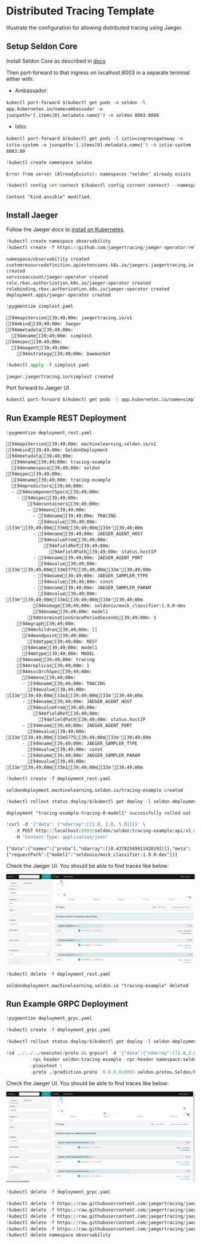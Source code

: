 # Distributed Tracing Template

 Illustrate the configuration for allowing distributed tracing using Jaeger.
 


## Setup Seldon Core

Install Seldon Core as described in [docs](../install/installation.md)

Then port-forward to that ingress on localhost:8003 in a separate terminal either with:

 * Ambassador: 
 
  ```kubectl port-forward $(kubectl get pods -n seldon -l app.kubernetes.io/name=ambassador -o jsonpath='{.items[0].metadata.name}') -n seldon 8003:8080```
  
 * Istio: 
 
 ```kubectl port-forward $(kubectl get pods -l istio=ingressgateway -n istio-system -o jsonpath='{.items[0].metadata.name}') -n istio-system 8003:80```


```python
!kubectl create namespace seldon
```

    Error from server (AlreadyExists): namespaces "seldon" already exists



```python
!kubectl config set-context $(kubectl config current-context) --namespace=seldon
```

    Context "kind-ansible" modified.


## Install Jaeger

Follow the Jaeger docs to [install on Kubernetes](https://www.jaegertracing.io/docs/1.38/operator/).


```python
!kubectl create namespace observability
!kubectl create -f https://github.com/jaegertracing/jaeger-operator/releases/download/v1.38.0/jaeger-operator.yaml -n observability
```

    namespace/observability created
    customresourcedefinition.apiextensions.k8s.io/jaegers.jaegertracing.io created
    serviceaccount/jaeger-operator created
    role.rbac.authorization.k8s.io/jaeger-operator created
    rolebinding.rbac.authorization.k8s.io/jaeger-operator created
    deployment.apps/jaeger-operator created



```python
!pygmentize simplest.yaml
```

    [94mapiVersion[39;49;00m: jaegertracing.io/v1
    [94mkind[39;49;00m: Jaeger
    [94mmetadata[39;49;00m:
      [94mname[39;49;00m: simplest
    [94mspec[39;49;00m:
      [94magent[39;49;00m:
        [94mstrategy[39;49;00m: DaemonSet



```python
!kubectl apply -f simplest.yaml
```

    jaeger.jaegertracing.io/simplest created


Port forward to Jaeger UI

```bash
kubectl port-forward $(kubectl get pods -l app.kubernetes.io/name=simplest -n seldon -o jsonpath='{.items[0].metadata.name}') 16686:16686 -n seldon
```

## Run Example REST Deployment


```python
!pygmentize deployment_rest.yaml
```

    [94mapiVersion[39;49;00m: machinelearning.seldon.io/v1
    [94mkind[39;49;00m: SeldonDeployment
    [94mmetadata[39;49;00m:
      [94mname[39;49;00m: tracing-example
      [94mnamespace[39;49;00m: seldon
    [94mspec[39;49;00m:
      [94mname[39;49;00m: tracing-example
      [94mpredictors[39;49;00m:
      - [94mcomponentSpecs[39;49;00m:
        - [94mspec[39;49;00m:
            [94mcontainers[39;49;00m:
            - [94menv[39;49;00m:
              - [94mname[39;49;00m: TRACING
                [94mvalue[39;49;00m: [33m'[39;49;00m[33m0[39;49;00m[33m'[39;49;00m
              - [94mname[39;49;00m: JAEGER_AGENT_HOST
                [94mvalueFrom[39;49;00m:
                  [94mfieldRef[39;49;00m:
                    [94mfieldPath[39;49;00m: status.hostIP
              - [94mname[39;49;00m: JAEGER_AGENT_PORT
                [94mvalue[39;49;00m: [33m'[39;49;00m[33m5775[39;49;00m[33m'[39;49;00m
              - [94mname[39;49;00m: JAEGER_SAMPLER_TYPE
                [94mvalue[39;49;00m: const
              - [94mname[39;49;00m: JAEGER_SAMPLER_PARAM
                [94mvalue[39;49;00m: [33m'[39;49;00m[33m1[39;49;00m[33m'[39;49;00m
              [94mimage[39;49;00m: seldonio/mock_classifier:1.9.0-dev
              [94mname[39;49;00m: model1
            [94mterminationGracePeriodSeconds[39;49;00m: 1
        [94mgraph[39;49;00m:
          [94mchildren[39;49;00m: []
          [94mendpoint[39;49;00m:
            [94mtype[39;49;00m: REST
          [94mname[39;49;00m: model1
          [94mtype[39;49;00m: MODEL
        [94mname[39;49;00m: tracing
        [94mreplicas[39;49;00m: 1
        [94msvcOrchSpec[39;49;00m:
          [94menv[39;49;00m:
          - [94mname[39;49;00m: TRACING
            [94mvalue[39;49;00m: [33m'[39;49;00m[33m1[39;49;00m[33m'[39;49;00m
          - [94mname[39;49;00m: JAEGER_AGENT_HOST
            [94mvalueFrom[39;49;00m:
              [94mfieldRef[39;49;00m:
                [94mfieldPath[39;49;00m: status.hostIP
          - [94mname[39;49;00m: JAEGER_AGENT_PORT
            [94mvalue[39;49;00m: [33m'[39;49;00m[33m5775[39;49;00m[33m'[39;49;00m
          - [94mname[39;49;00m: JAEGER_SAMPLER_TYPE
            [94mvalue[39;49;00m: const
          - [94mname[39;49;00m: JAEGER_SAMPLER_PARAM
            [94mvalue[39;49;00m: [33m'[39;49;00m[33m1[39;49;00m[33m'[39;49;00m



```python
!kubectl create -f deployment_rest.yaml
```

    seldondeployment.machinelearning.seldon.io/tracing-example created



```python
!kubectl rollout status deploy/$(kubectl get deploy -l seldon-deployment-id=tracing-example -o jsonpath='{.items[0].metadata.name}')
```

    deployment "tracing-example-tracing-0-model1" successfully rolled out



```python
!curl -d '{"data": {"ndarray":[[1.0, 2.0, 5.0]]}}' \
   -X POST http://localhost:8003/seldon/seldon/tracing-example/api/v1.0/predictions \
   -H "Content-Type: application/json"
```

    {"data":{"names":["proba"],"ndarray":[[0.43782349911420193]]},"meta":{"requestPath":{"model1":"seldonio/mock_classifier:1.9.0-dev"}}}


Check the Jaeger UI. You should be able to find traces like below:

![rest](../images/jaeger-ui-rest-example.png)


```python
!kubectl delete -f deployment_rest.yaml
```

    seldondeployment.machinelearning.seldon.io "tracing-example" deleted


## Run Example GRPC Deployment


```python
!pygmentize deployment_grpc.yaml
```


```python
!kubectl create -f deployment_grpc.yaml
```


```python
!kubectl rollout status deploy/$(kubectl get deploy -l seldon-deployment-id=tracing-example -o jsonpath='{.items[0].metadata.name}')
```


```python
!cd ../../../executor/proto && grpcurl -d '{"data":{"ndarray":[[1.0,2.0]]}}' \
         -rpc-header seldon:tracing-example -rpc-header namespace:seldon \
         -plaintext \
         -proto ./prediction.proto  0.0.0.0:8003 seldon.protos.Seldon/Predict
```

Check the Jaeger UI. You should be able to find traces like below:


![grpc](../images/jaeger-ui-grpc-example.png)


```python
!kubectl delete -f deployment_grpc.yaml
```


```python
!kubectl delete -f https://raw.githubusercontent.com/jaegertracing/jaeger-operator/master/deploy/crds/jaegertracing.io_jaegers_crd.yaml
!kubectl delete -f https://raw.githubusercontent.com/jaegertracing/jaeger-operator/master/deploy/service_account.yaml
!kubectl delete -f https://raw.githubusercontent.com/jaegertracing/jaeger-operator/master/deploy/role.yaml
!kubectl delete -f https://raw.githubusercontent.com/jaegertracing/jaeger-operator/master/deploy/role_binding.yaml
!kubectl delete -f https://raw.githubusercontent.com/jaegertracing/jaeger-operator/master/deploy/operator.yaml
!kubectl delete namespace observability
```


```python

```
